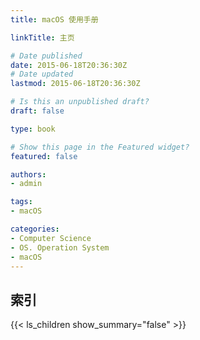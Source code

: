 ```yaml
---
title: macOS 使用手册

linkTitle: 主页

# Date published
date: 2015-06-18T20:36:30Z
# Date updated
lastmod: 2015-06-18T20:36:30Z

# Is this an unpublished draft?
draft: false

type: book

# Show this page in the Featured widget?
featured: false

authors:
- admin

tags:
- macOS

categories:
- Computer Science 
- OS. Operation System
- macOS
---
```


## 索引

{{< ls_children show_summary="false" >}}
